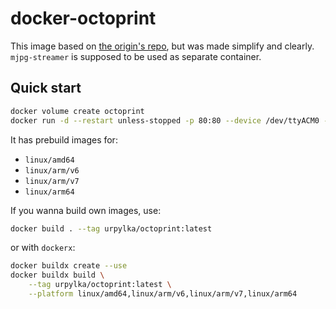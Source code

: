 # docker-octoprint

This image based on [the origin's repo](https://github.com/OctoPrint/octoprint-docker), but was made simplify and clearly.
`mjpg-streamer` is supposed to be used as separate container.

## Quick start

```bash
docker volume create octoprint
docker run -d --restart unless-stopped -p 80:80 --device /dev/ttyACM0 -v octoprint:/octoprint --name octoprint urpylka/octoprint:latest
```

It has prebuild images for:

* `linux/amd64`
* `linux/arm/v6`
* `linux/arm/v7`
* `linux/arm64`

If you wanna build own images, use:

```bash
docker build . --tag urpylka/octoprint:latest
```

or with `dockerx`:

```bash
docker buildx create --use
docker buildx build \
    --tag urpylka/octoprint:latest \
    --platform linux/amd64,linux/arm/v6,linux/arm/v7,linux/arm64
```
